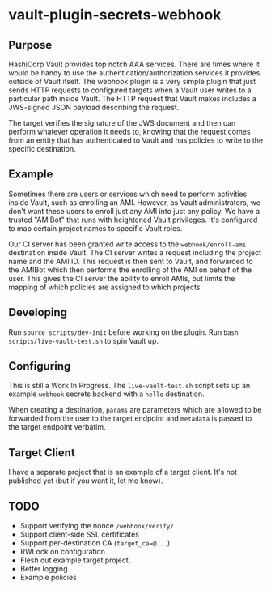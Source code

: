 # vault-plugin-secrets-webhook

## Purpose

HashiCorp Vault provides top notch AAA services. There are times where it would be handy to use the
authentication/authorization services it provides outside of Vault itself. The webhook plugin is a very
simple plugin that just sends HTTP requests to configured targets when a Vault user writes to a particular path
inside Vault. The HTTP request that Vault makes includes a JWS-signed JSON payload describing the request.

The target verifies the signature of the JWS document and then can perform whatever operation it needs to, knowing
that the request comes from an entity that has authenticated to Vault and has policies to write to the specific
destination.

## Example

Sometimes there are users or services which need to perform activities inside Vault, such as enrolling an AMI.
However, as Vault administrators, we don't want these users to enroll just any AMI into just any policy. We have
a trusted "AMIBot" that runs with heightened Vault privileges. It's configured to map certain project names to
specific Vault roles.

Our CI server has been granted write access to the `webhook/enroll-ami` destination inside Vault. The CI server writes
a request including the project name and the AMI ID. This request is then sent to Vault, and forwarded to the AMIBot
which then performs the enrolling of the AMI on behalf of the user. This gives the CI server the ability to enroll 
AMIs, but limits the mapping of which policies are assigned to which projects.

## Developing
Run `source scripts/dev-init` before working on the plugin. Run `bash scripts/live-vault-test.sh` to spin Vault up.

## Configuring

This is still a Work In Progress. The `live-vault-test.sh` script sets up an example `webhook` secrets backend with
a `hello` destination.

When creating a destination, `params` are parameters which are allowed to be forwarded from the user to the target
endpoint and `metadata` is passed to the target endpoint verbatim. 

## Target Client

I have a separate project that is an example of a target client. It's not published yet (but if you want it, let me know).

## TODO

* Support verifying the nonce `/webhook/verify/`
* Support client-side SSL certificates
* Support per-destination CA (`target_ca=@...`)
* RWLock on configuration
* Flesh out example target project.
* Better logging
* Example policies
